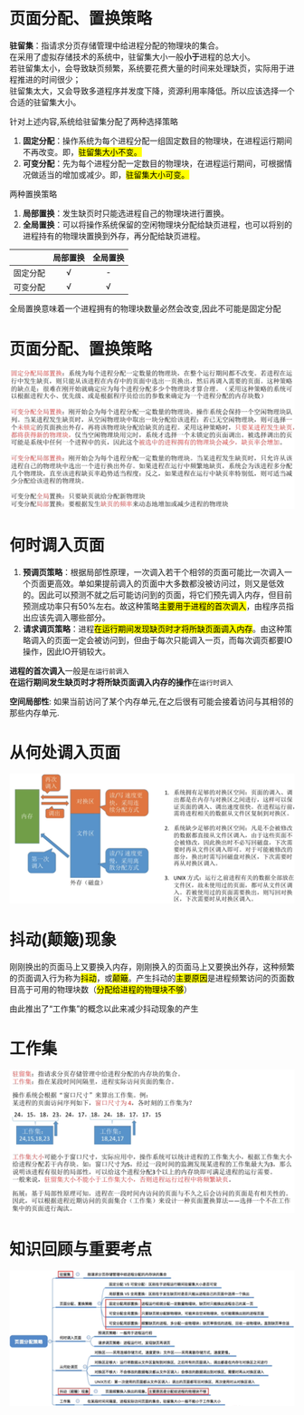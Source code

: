 
# 页面分配、置换策略
**驻留集**：指请求分页存储管理中给进程分配的物理块的集合。\
在采用了虚拟存储技术的系统中，驻留集大小一般**小于**进程的总大小。\
若驻留集太小，会导致缺页频繁，系统要花费大量的时间来处理缺页，实际用于进程推进的时间很少；\
驻留集太大，又会导致多道程序并发度下降，资源利用率降低。所以应该选择一个合适的驻留集大小。

针对上述内容,系统给驻留集分配了两种选择策略
1. **固定分配**：操作系统为每个进程分配一组固定数目的物理块，在进程运行期间不再改变。即，<mark>驻留集大小不变。</mark>
2. **可变分配**：先为每个进程分配一定数目的物理块，在进程运行期间，可根据情况做适当的增加或减少。即，<mark>驻留集大小可变。</mark>

两种置换策略
1. **局部置换**：发生缺页时只能选进程自己的物理块进行置换。
2. **全局置换**：可以将操作系统保留的空闲物理块分配给缺页进程，也可以将别的进程持有的物理块置换到外存，再分配给缺页进程。

||局部置换|全局置换|
|:---:|:---:|:---:|
|固定分配|√|-|
|可变分配|√|√|

全局置换意味着一个进程拥有的物理块数量必然会改变,因此不可能是固定分配

# 页面分配、置换策略
<img src="img/../../img/页面分配、置换策略.png">

# 何时调入页面
1. **预调页策略**：根据局部性原理，一次调入若干个相邻的页面可能比一次调入一个页面更高效。单如果提前调入的页面中大多数都没被访问过，则又是低效的。因此可以预测不就之后可能访问到的页面，将它们预先调入内存，但目前预测成功率只有50%左右。故这种策略<mark>主要用于进程的首次调入</mark>，由程序员指出应该先调入哪些部分。
2. **请求调页策略**：进程<mark>在运行期间发现缺页时才将所缺页面调入内存</mark>。由这种策略调入的页面一定会被访问到，但由于每次只能调入一页，而每次调页都要IO操作，因此IO开销较大。

**进程的首次调入**一般是`在运行前调入`\
**在运行期间发生缺页时才将所缺页面调入内存的操作**在`运行时调入`

**空间局部性**: 如果当前访问了某个内存单元,在之后很有可能会接着访问与其相邻的那些内存单元.

# 从何处调入页面
<img src="img/../../img/从何处调入页面.png">

# 抖动(颠簸)现象
刚刚换出的页面马上又要换入内存，刚刚换入的页面马上又要换出外存，这种频繁的页面调入行为称为<mark>抖动</mark>，或<mark>颠簸</mark>。产生抖动的<mark>主要原因</mark>是进程频繁访问的页面数目高于可用的物理块数（<mark>分配给进程的物理块不够</mark>）

由此推出了“工作集”的概念以此来减少抖动现象的产生

# 工作集
<img src="img/../../img/工作集.png">

# 知识回顾与重要考点
<img src="img/../../img/页面分配策略-知识回顾与重要考点.png">